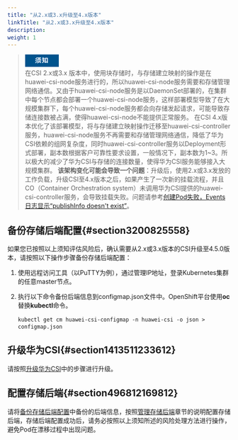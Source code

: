 ```yaml
---
title: "从2.x或3.x升级至4.x版本"
linkTitle: "从2.x或3.x升级至4.x版本"
description: 
weight: 1
---
```


>![](/public_sys-resources/zh/icon-notice.gif)  
>在CSI 2.x或3.x 版本中，使用块存储时，与存储建立映射的操作是在huawei-csi-node服务进行的，所以huawei-csi-node服务需要和存储管理网络通信。又由于huawei-csi-node服务是以DaemonSet部署的，在集群中每个节点都会部署一个huawei-csi-node服务，这样部署模型导致了在大规模集群下，每个huawei-csi-node服务都会向存储发起请求，可能导致存储连接数被占满，使得huawei-csi-node不能提供正常服务。
>在CSI 4.x版本优化了该部署模型，将与存储建立映射操作迁移至huawei-csi-controller服务，huawei-csi-node服务不再需要和存储管理网络通信，降低了华为CSI依赖的组网复杂度，同时huawei-csi-controller服务以Deployment形式部署，副本数根据客户可靠性要求设置，一般情况下，副本数为1\~3。所以极大的减少了华为CSI与存储的连接数量，使得华为CSI服务能够接入大规模集群。
>**该架构变化可能会导致一个问题**：升级后，使用2.x或3.x发放的工作负载，升级CSI至4.x版本之后，如果产生了一次新的挂载流程，并且CO（Container Orchestration system）未调用华为CSI提供的huawei-csi-controller服务，会导致挂载失败。问题请参考[创建Pod失败，Events日志显示“publishInfo doesn't exist”](/docs/故障处理/Pod相关问题/创建Pod失败-Events日志显示-publishInfo-doesn-t-exist)。

## 备份存储后端配置{#section3200825558}

如果您已按照以上须知评估风险后，确认需要从2.x或3.x版本的CSI升级至4.5.0版本，请按照以下操作步骤备份存储后端配置：

1.  使用远程访问工具（以PuTTY为例），通过管理IP地址，登录Kubernetes集群的任意master节点。
2.  执行以下命令备份后端信息到configmap.json文件中。OpenShift平台使用**oc**替换**kubectl**命令。

    ```
    kubectl get cm huawei-csi-configmap -n huawei-csi -o json > configmap.json
    ```

## 升级华为CSI{#section1413511233612}

请按照[升级华为CSI](/docs/安装部署/升级-回退华为CSI/使用Helm升级-回退华为CSI/升级华为CSI/Kubernetes-OpenShift-Tanzu升级华为CSI#section6841317173013)中的步骤进行升级。

## 配置存储后端{#section496812169812}

请将[备份存储后端配置](#section3200825558)中备份的后端信息，按照[管理存储后端](/docs/存储后端管理/管理存储后端)章节的说明配置存储后端，存储后端配置成功后，请务必按照以上须知所述的风险处理方法进行操作，避免Pod在漂移过程中出现问题。


